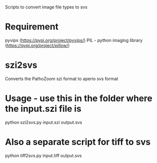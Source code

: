 Scripts to convert image file types to svs  
# Requirement
pyvips (https://pypi.org/project/pyvips/)
PIL - python imaging library (https://pypi.org/project/pillow/)

# szi2svs
Converts the PathoZoom szi format to aperio svs format

# Usage - use this in the folder where the input.szi file is

python szi2svs.py input.szi output.svs

# Also a separate script for tiff to svs
python tiff2svs.py input.tiff output.svs
